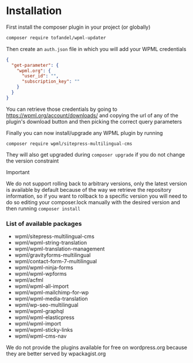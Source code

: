 # Installation

First install the composer plugin in your project (or globally)

```bash
composer require tofandel/wpml-updater
```

Then create an `auth.json` file in which you will add your WPML credentials 
```json
{
  "get-parameter": {
    "wpml.org": {
      "user_id": "",
      "subscription_key": ""
    }
  }
}
```
You can retrieve those credentials by going to https://wpml.org/account/downloads/ 
and copying the url of any of the plugin's download button and then picking the correct query parameters

Finally you can now install/upgrade any WPML plugin by running

```composer require wpml/sitepress-multilingual-cms```

They will also get upgraded during `composer upgrade` if you do not change the version constraint

> [!IMPORTANT]
> We do not support rolling back to arbitrary versions, only the latest version is available by default because of the way we retrieve the repository information, so if you want to rollback to a specific version you will need to do so editing your composer.lock manually with the desired version and then running `composer install`


### List of available packages

- wpml/sitepress-multilingual-cms
- wpml/wpml-string-translation
- wpml/wpml-translation-management
- wpml/gravityforms-multilingual
- wpml/contact-form-7-multilingual
- wpml/wpml-ninja-forms
- wpml/wpml-wpforms
- wpml/acfml
- wpml/wpml-all-import
- wpml/wpml-mailchimp-for-wp
- wpml/wpml-media-translation
- wpml/wp-seo-multilingual
- wpml/wpml-graphql
- wpml/wpml-elasticpress
- wpml/wpml-import
- wpml/wpml-sticky-links
- wpml/wpml-cms-nav

We do not provide the plugins available for free on wordpress.org because they are better served by wpackagist.org
